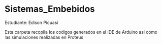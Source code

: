 # Sistemas_Embebidos
Estudiante: Edison Picuasi

Esta carpeta recopila los codigos generados en el IDE de Arduino asi como las simulaciones realizadas en Proteus
